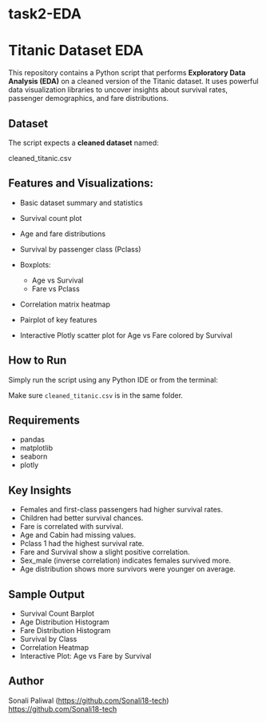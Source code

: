 # task2-EDA
# Titanic Dataset EDA

This repository contains a Python script that performs **Exploratory Data Analysis (EDA)** on a cleaned version of the Titanic dataset. It uses powerful data visualization libraries to uncover insights about survival rates, passenger demographics, and fare distributions.

## Dataset

The script expects a **cleaned dataset** named:

cleaned_titanic.csv

## Features and Visualizations:

* Basic dataset summary and statistics
* Survival count plot
* Age and fare distributions
* Survival by passenger class (Pclass)
* Boxplots:

  * Age vs Survival
  * Fare vs Pclass
* Correlation matrix heatmap
* Pairplot of key features
* Interactive Plotly scatter plot for Age vs Fare colored by Survival

## How to Run

Simply run the script using any Python IDE or from the terminal:

Make sure `cleaned_titanic.csv` is in the same folder.

## Requirements

* pandas
* matplotlib
* seaborn
* plotly

## Key Insights
- Females and first-class passengers had higher survival rates.
- Children had better survival chances.
- Fare is correlated with survival.
- Age and Cabin had missing values.
- Pclass 1 had the highest survival rate.
- Fare and Survival show a slight positive correlation.
- Sex_male (inverse correlation) indicates females survived more.
- Age distribution shows more survivors were younger on average.

## Sample Output

* Survival Count Barplot
* Age Distribution Histogram
* Fare Distribution Histogram
* Survival by Class
* Correlation Heatmap
* Interactive Plot: Age vs Fare by Survival

## Author
Sonali Paliwal
(https://github.com/Sonali18-tech) https://github.com/Sonali18-tech




